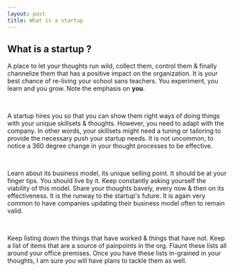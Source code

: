 ```yaml
---
layout: post
title: What is a startup
---
```


## What is a startup ?

A place to let your thoughts run wild, collect them, control them & finally channelize them that
has a positive impact on the organization. It is your best chance of re-living your school sans 
teachers. You experiment, you learn and you grow. Note the emphasis on **you**.

<br />

A startup hires you so that you can show them right ways of doing things with your unique skillsets & thoughts.
However, you need to adapt with the company. In other words, your skillsets might need a tuning or tailoring to
provide the necessary push your startup needs. It is not uncommon, to notice a 360 degree change in your 
thought processes to be effective.

<br />

Learn about its business model, its unique selling point. It should be at your finger tips. You should live by it.
Keep constantly asking yourself the viability of this model. Share your thoughts bavely, every now & then on 
its effectiveness. It is the runway to the startup's future. It is again very common to have companies updating their 
business model often to remain valid.

<br />

Keep listing down the things that have worked & things that have not. Keep a list of items that are a source of 
painpoints in the org. Flaunt these lists all around your office premises. Once you have these lists in-grained in
your thoughts, I am sure you will have plans to tackle them as well. 
